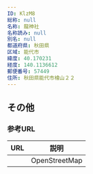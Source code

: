 ```yaml
---
ID: KlzM8
総称: null
名称: 龍神社
名称読み: null
別名: null
都道府県: 秋田県
区域: 能代市
緯度: 40.170231
経度: 140.1136612
郵便番号: 57449
住所: 秋田県能代市檜山２２
---
```


## その他

### 参考URL

| URL | 説明          |
| --- | ------------- |
|     | OpenStreetMap |
